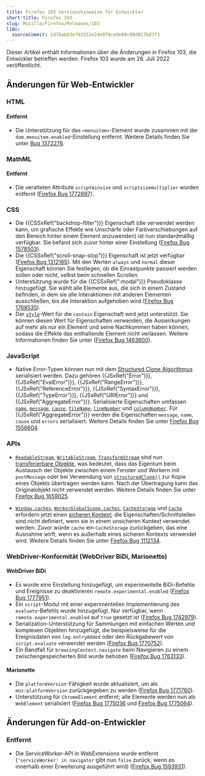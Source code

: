 ```yaml
---
title: Firefox 103 Versionshinweise für Entwickler
short-title: Firefox 103
slug: Mozilla/Firefox/Releases/103
l10n:
  sourceCommit: 2d78abb3e793352e24e976ce0e68c08d817bd7f3
---
```


Dieser Artikel enthält Informationen über die Änderungen in Firefox 103, die Entwickler betreffen werden. Firefox 103 wurde am 26. Juli 2022 veröffentlicht.

## Änderungen für Web-Entwickler

### HTML

#### Entfernt

- Die Unterstützung für das `<menuitem>`-Element wurde zusammen mit der `dom.menuitem.enabled`-Einstellung entfernt.
  Weitere Details finden Sie unter [Bug 1372276](https://bugzil.la/1372276).

### MathML

#### Entfernt

- Die veralteten Attribute `scriptminsize` und `scriptsizemultiplier` wurden entfernt ([Firefox Bug 1772697](https://bugzil.la/1772697)).

### CSS

- Die {{CSSxRef("backdrop-filter")}} Eigenschaft (die verwendet werden kann, um grafische Effekte wie Unschärfe oder Farbverschiebungen auf den Bereich hinter einem Element anzuwenden) ist nun standardmäßig verfügbar. Sie befand sich zuvor hinter einer Einstellung ([Firefox Bug 1578503](https://bugzil.la/1578503)).
- Die {{CSSxRef("scroll-snap-stop")}} Eigenschaft ist jetzt verfügbar ([Firefox Bug 1312165](https://bugzil.la/1312165)). Mit den Werten `always` und `normal` dieser Eigenschaft können Sie festlegen, ob die Einrastpunkte passiert werden sollen oder nicht, selbst beim schnellen Scrollen.
- Unterstützung wurde für die {{CSSxRef(":modal")}} Pseudoklasse hinzugefügt. Sie wählt alle Elemente aus, die sich in einem Zustand befinden, in dem sie alle Interaktionen mit anderen Elementen ausschließen, bis die Interaktion aufgehoben wird ([Firefox Bug 1768535](https://bugzil.la/1768535)).
- Der [`style`](/de/docs/Web/CSS/Reference/Properties/contain#style)-Wert für die `contain` Eigenschaft wird jetzt unterstützt. Sie können diesen Wert für Eigenschaften verwenden, die Auswirkungen auf mehr als nur ein Element und seine Nachkommen haben können, sodass die Effekte das enthaltende Element nicht verlassen. Weitere Informationen finden Sie unter ([Firefox Bug 1463600](https://bugzil.la/1463600)).

### JavaScript

- Native Error-Typen können nun mit dem [Structured Clone Algorithmus](/de/docs/Web/API/Web_Workers_API/Structured_clone_algorithm) serialisiert werden.
  Dazu gehören {{JSxRef("Error")}}, {{JSxRef("EvalError")}}, {{JSxRef("RangeError")}}, {{JSxRef("ReferenceError")}}, {{JSxRef("SyntaxError")}}, {{JSxRef("TypeError")}}, {{JSxRef("URIError")}} und {{JSxRef("AggregateError")}}.
  Serialisierte Eigenschaften umfassen [`name`](/de/docs/Web/JavaScript/Reference/Global_Objects/Error/name), [`message`](/de/docs/Web/JavaScript/Reference/Global_Objects/Error/message), [`cause`](/de/docs/Web/JavaScript/Reference/Global_Objects/Error/cause), [`fileName`](/de/docs/Web/JavaScript/Reference/Global_Objects/Error/fileName), [`lineNumber`](/de/docs/Web/JavaScript/Reference/Global_Objects/Error/lineNumber) und [`columnNumber`](/de/docs/Web/JavaScript/Reference/Global_Objects/Error/columnNumber).
  Für {{JSxRef("AggregateError")}} werden die Eigenschaften `message`, `name`, `cause` und `errors` serialisiert.
  Weitere Details finden Sie unter [Firefox Bug 1556604](https://bugzil.la/1556604).

### APIs

- [`ReadableStream`](/de/docs/Web/API/ReadableStream), [`WritableStream`](/de/docs/Web/API/WritableStream), [`TransformStream`](/de/docs/Web/API/TransformStream) sind nun [transferierbare Objekte](/de/docs/Web/API/Web_Workers_API/Transferable_objects), was bedeutet, dass das Eigentum beim Austausch der Objekte zwischen einem Fenster und Workern mit `postMessage` oder bei Verwendung von [`structuredClone()`](/de/docs/Web/API/Window/structuredClone) zur Kopie eines Objekts übertragen werden kann.
  Nach der Übertragung kann das Originalobjekt nicht verwendet werden.
  Weitere Details finden Sie unter [Firefox Bug 1659025](https://bugzil.la/1659025).

- [`Window.caches`](/de/docs/Web/API/Window/caches), [`WorkerGlobalScope.caches`](/de/docs/Web/API/WorkerGlobalScope/caches), [`CacheStorage`](/de/docs/Web/API/CacheStorage) und [`Cache`](/de/docs/Web/API/Cache) erfordern jetzt einen [sicheren Kontext](/de/docs/Web/Security/Secure_Contexts); die Eigenschaften/Schnittstellen sind nicht definiert, wenn sie in einem unsicheren Kontext verwendet werden.
  Zuvor würde `cache` ein `CacheStorage` zurückgeben, das eine Ausnahme wirft, wenn es außerhalb eines sicheren Kontexts verwendet wird.
  Weitere Details finden Sie unter [Firefox Bug 1112134](https://bugzil.la/1112134).

### WebDriver-Konformität (WebDriver BiDi, Marionette)

#### WebDriver BiDi

- Es wurde eine Einstellung hinzugefügt, um experimentelle BiDi-Befehle und Ereignisse zu deaktivieren `remote.experimental.enabled` ([Firefox Bug 1777951](https://bugzil.la/1777951)).
- Ein `script`-Modul mit einer experimentellen Implementierung des `evaluate`-Befehls wurde hinzugefügt. Nur verfügbar, wenn `remote.experimental.enabled` auf `true` gesetzt ist ([Firefox Bug 1742979](https://bugzil.la/1742979)).
- Serialization-Unterstützung für Sammlungen mit einfachen Werten und komplexen Objekten hinzugefügt, die beispielsweise für die Ereignisdaten von `log.entryAdded` oder den Rückgabewert von `script.evaluate` verwendet werden ([Firefox Bug 1770752](https://bugzil.la/1770752)).
- Ein Randfall für `browsingContext.navigate` beim Navigieren zu einem zwischengespeicherten Bild wurde behoben ([Firefox Bug 1763133](https://bugzil.la/1763133)).

#### Marionette

- Die `platformVersion`-Fähigkeit wurde aktualisiert, um als `moz:platformVersion` zurückgegeben zu werden ([Firefox Bug 1771760](https://bugzil.la/1771760)).
- Unterstützung für `ChromeElement` entfernt; alle Elemente werden nun als `WebElement` serialisiert ([Firefox Bug 1775036](https://bugzil.la/1775036) und [Firefox Bug 1775064](https://bugzil.la/1775064)).

## Änderungen für Add-on-Entwickler

### Entfernt

- Die ServiceWorker-API in WebExtensions wurde entfernt (`'serviceWorker' in navigator` gibt nun `false` zurück, wenn es innerhalb einer Erweiterung ausgeführt wird) ([Firefox Bug 1593931](https://bugzil.la/1593931)).
